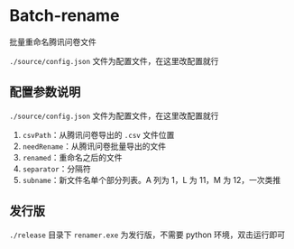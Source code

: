 # Batch-rename
 批量重命名腾讯问卷文件

`./source/config.json` 文件为配置文件，在这里改配置就行

## 配置参数说明

`./source/config.json` 文件为配置文件，在这里改配置就行

1. `csvPath`：从腾讯问卷导出的 `.csv` 文件位置
2. `needRename`：从腾讯问卷批量导出的文件
3. `renamed`：重命名之后的文件
4. `separator`：分隔符
5. `subname`：新文件名单个部分列表。A 列为 1，L 为 11，M 为 12，一次类推

## 发行版

`./release` 目录下 `renamer.exe` 为发行版，不需要 python 环境，双击运行即可

